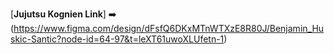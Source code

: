 [**Jujutsu Kognien Link**] ➡️ (https://www.figma.com/design/dFsfQ6DKxMTnWTXzE8R80J/Benjamin_Huskic-Santic?node-id=64-97&t=leXT61uwoXLUfetn-1)